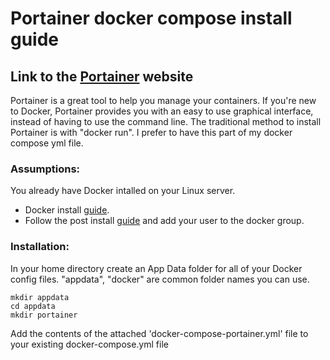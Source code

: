 # Portainer docker compose install guide

## Link to the [Portainer](https://www.portainer.io/) website
Portainer is a great tool to help you manage your containers. If you're new to Docker, Portainer provides you with an easy to use graphical interface, instead of having to use the command line. The traditional method to install Portainer is with "docker run". I prefer to have this part of my docker compose yml file.

### Assumptions:
You already have Docker intalled on your Linux server.

- Docker install [guide](https://docs.docker.com/engine/install/).
- Follow the post install [guide](https://docs.docker.com/engine/install/linux-postinstall/) and add your user to the docker group.

### Installation:
In your home directory create an App Data folder for all of your Docker config files. "appdata", "docker" are common folder names you can use.
```
mkdir appdata
cd appdata
mkdir portainer
```
Add the contents of the attached 'docker-compose-portainer.yml' file to your existing docker-compose.yml file
```

